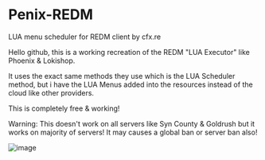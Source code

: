 # Penix-REDM
LUA menu scheduler for REDM client by cfx.re

Hello github, this is a working recreation of the REDM "LUA Executor" like Phoenix & Lokishop.

It uses the exact same methods they use which is the LUA Scheduler method, but i have the LUA Menus added into the resources instead of the cloud like other providers.

This is completely free & working!

Warning: This doesn't work on all servers like Syn County & Goldrush but it works on majority of servers! It may causes a global ban or server ban also!
  
  ![image](https://user-images.githubusercontent.com/128707750/227211577-e4178245-3dc1-4656-81dc-c2751943b016.png)
